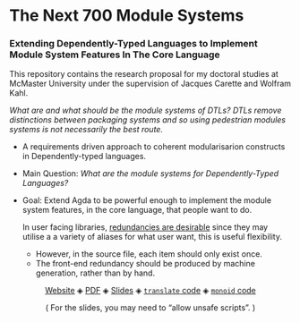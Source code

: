 <h1> The Next 700 Module Systems </h1>

<h3> Extending Dependently-Typed Languages to Implement Module System Features In The Core Language </h3>

This repository contains the research proposal for my doctoral studies at McMaster University
under the supervision of Jacques Carette and Wolfram Kahl.

*What are and what should be the module systems of DTLs?*
*DTLs remove distinctions between packaging systems and so*
*using pedestrian modules systems is not necessarily the best route.*

-   A requirements driven approach to coherent modularisarion constructs in Dependently-typed languages.
-   Main Question: *What are the module systems for Dependently-Typed Languages?*
-   Goal: Extend Agda to be powerful enough to implement the module system features, in the core language, that people want to do.
    
    In user facing libraries, [redundancies are desirable](https://inf.ug.edu.pl/~schwarzw/papers/mkm2010.pdf)
    since they may utilise a a variety of aliases for what user want, this is useful
    flexibility.
    
    -   However, in the source file, each item should only exist once.
    -   The front-end redundancy should be produced by machine generation,
        rather than by hand.

<center>

  [Website](https://alhassy.github.io/next-700-module-systems-proposal/)
◈ [PDF](https://alhassy.github.io/next-700-module-systems-proposal/thesis-proposal.pdf) 
◈ [Slides](https://alhassåy.github.io/next-700-module-systems-proposal/defence-slides.html) 
◈ [`translate` code](https://alhassy.github.io/next-700-module-systems-proposal/translate_functions.agda) 
◈ [`monoid` code](https://alhassy.github.io/next-700-module-systems-proposal/monoid_renditions.agda) 

( For the slides, you may need to “allow unsafe scripts”. )    

</center>

